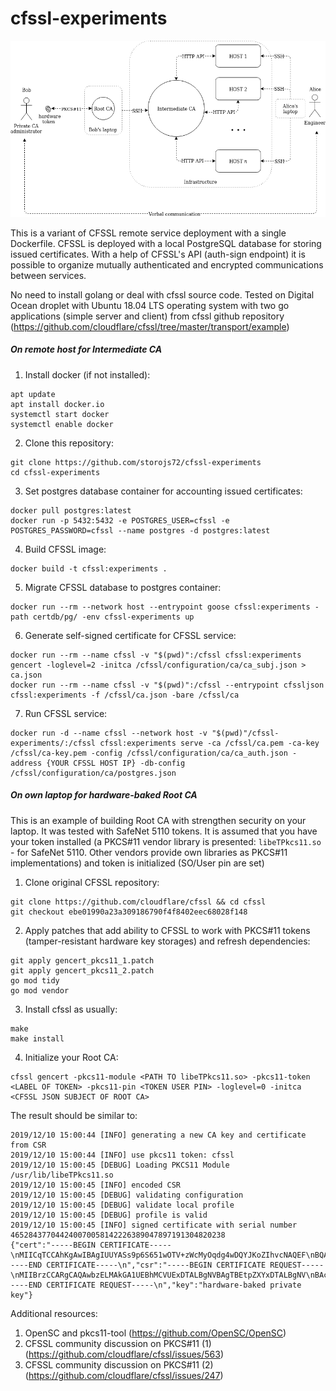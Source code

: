 # cfssl-experiments

![image](https://raw.githubusercontent.com/storojs72/cfssl-experiments/master/miscellaneous/cfssl-private-ca.png)

This is a variant of CFSSL remote service deployment with a single Dockerfile.
CFSSL is deployed with a local PostgreSQL database for storing issued certificates.
With a help of CFSSL's API (auth-sign endpoint) it is possible to organize mutually 
authenticated and encrypted communications between services.   

No need to install golang or deal with cfssl source code.
Tested on Digital Ocean droplet with Ubuntu 18.04 LTS operating system with 
two go applications (simple server and client) from cfssl github repository (https://github.com/cloudflare/cfssl/tree/master/transport/example) 


##### On remote host for Intermediate CA

1) Install docker (if not installed):
```
apt update
apt install docker.io
systemctl start docker
systemctl enable docker
```
2) Clone this repository:
```
git clone https://github.com/storojs72/cfssl-experiments
cd cfssl-experiments
```
3) Set postgres database container for accounting issued certificates:
```
docker pull postgres:latest
docker run -p 5432:5432 -e POSTGRES_USER=cfssl -e POSTGRES_PASSWORD=cfssl --name postgres -d postgres:latest
```
4) Build CFSSL image:
```
docker build -t cfssl:experiments .
```
5) Migrate CFSSL database to postgres container:
```
docker run --rm --network host --entrypoint goose cfssl:experiments -path certdb/pg/ -env cfssl-experiments up
```
6) Generate self-signed certificate for CFSSL service:
```
docker run --rm --name cfssl -v "$(pwd)":/cfssl cfssl:experiments gencert -loglevel=2 -initca /cfssl/configuration/ca/ca_subj.json > ca.json
docker run --rm --name cfssl -v "$(pwd)":/cfssl --entrypoint cfssljson cfssl:experiments -f /cfssl/ca.json -bare /cfssl/ca
```
7) Run CFSSL service:
```
docker run -d --name cfssl --network host -v "$(pwd)"/cfssl-experiments/:/cfssl cfssl:experiments serve -ca /cfssl/ca.pem -ca-key /cfssl/ca-key.pem -config /cfssl/configuration/ca/ca_auth.json -address {YOUR CFSSL HOST IP} -db-config /cfssl/configuration/ca/postgres.json
```


##### On own laptop for hardware-baked Root CA

This is an example of building Root CA with strengthen security on your laptop. It was tested with SafeNet 5110 tokens.
It is assumed that you have your token installed (a PKCS#11 vendor library is presented: `libeTPkcs11.so` - for SafeNet 5110. Other vendors provide own libraries as PKCS#11 implementations)
and token is initialized (SO/User pin are set)

1) Clone original CFSSL repository:

```
git clone https://github.com/cloudflare/cfssl && cd cfssl
git checkout ebe01990a23a309186790f4f8402eec68028f148
```

2) Apply patches that add ability to CFSSL to work with PKCS#11 tokens (tamper-resistant hardware key storages) and refresh dependencies:

```
git apply gencert_pkcs11_1.patch
git apply gencert_pkcs11_2.patch
go mod tidy
go mod vendor
```

3) Install cfssl as usually:

```
make
make install
```

4) Initialize your Root CA:

```
cfssl gencert -pkcs11-module <PATH TO libeTPkcs11.so> -pkcs11-token <LABEL OF TOKEN> -pkcs11-pin <TOKEN USER PIN> -loglevel=0 -initca <CFSSL JSON SUBJECT OF ROOT CA>
```

The result should be similar to:

```
2019/12/10 15:00:44 [INFO] generating a new CA key and certificate from CSR
2019/12/10 15:00:44 [INFO] use pkcs11 token: cfssl
2019/12/10 15:00:45 [DEBUG] Loading PKCS11 Module /usr/lib/libeTPkcs11.so
2019/12/10 15:00:45 [INFO] encoded CSR
2019/12/10 15:00:45 [DEBUG] validating configuration
2019/12/10 15:00:45 [DEBUG] validate local profile
2019/12/10 15:00:45 [DEBUG] profile is valid
2019/12/10 15:00:45 [INFO] signed certificate with serial number 465284377044240070058142226389047897191304820238
{"cert":"-----BEGIN CERTIFICATE-----\nMIICqTCCAhKgAwIBAgIUUYASs9p6S651wOTV+zWcMyOqdg4wDQYJKoZIhvcNAQEF\nBQAwbzELMAkGA1UEBhMCVUExDTALBgNVBAgTBEtpZXYxDTALBgNVBAcTBEtpZXYx\nFDASBgNVBAoTC0Nvc3NhY2tMYWJzMRowGAYDVQQLExFDRlNTTCBleHBlcmltZW50\nczEQMA4GA1UEAxMHUm9vdCBDQTAeFw0xOTEyMTAxMjU2MDBaFw0yNDEyMDgxMjU2\nMDBaMG8xCzAJBgNVBAYTAlVBMQ0wCwYDVQQIEwRLaWV2MQ0wCwYDVQQHEwRLaWV2\nMRQwEgYDVQQKEwtDb3NzYWNrTGFiczEaMBgGA1UECxMRQ0ZTU0wgZXhwZXJpbWVu\ndHMxEDAOBgNVBAMTB1Jvb3QgQ0EwgZ8wDQYJKoZIhvcNAQEBBQADgY0AMIGJAoGB\nALAIL8Lm/MXI3ByKjy2sUBz0mvODGtoUKycvAkOez0+mwq0icw6TAPck2yctnKFa\n4ldesWolgYEo+5Y1M2XhpU8LCVW+AA/gCrPyBQ71r2K25H1FUcWDccHfy9N00AL8\n1Reu8BqCg0xGAQk3nFNsuyiRFK1d89TlP2YVnw0J86cPAgMBAAGjQjBAMA4GA1Ud\nDwEB/wQEAwIBBjAPBgNVHRMBAf8EBTADAQH/MB0GA1UdDgQWBBRpL2d6r25Tau3U\nS9xsleO8zV+x0jANBgkqhkiG9w0BAQUFAAOBgQCI/jkxVdccfyxnMTimm0SUIYSA\n0LVvjobzjf7AL+/dOjtktUvp86yJDIQzhjlS1bcSBfqrH1YBImBwczEjYMN0SYhJ\nSmtjWH6Z6qNnz0XXTQDUAzX/CgXOXxrofBA3L4VF3/aVTbY5u1haZSyOsUcA8XNI\n8sHO/GiKDcYITHaGPQ==\n-----END CERTIFICATE-----\n","csr":"-----BEGIN CERTIFICATE REQUEST-----\nMIIBrzCCARgCAQAwbzELMAkGA1UEBhMCVUExDTALBgNVBAgTBEtpZXYxDTALBgNV\nBAcTBEtpZXYxFDASBgNVBAoTC0Nvc3NhY2tMYWJzMRowGAYDVQQLExFDRlNTTCBl\neHBlcmltZW50czEQMA4GA1UEAxMHUm9vdCBDQTCBnzANBgkqhkiG9w0BAQEFAAOB\njQAwgYkCgYEAsAgvwub8xcjcHIqPLaxQHPSa84Ma2hQrJy8CQ57PT6bCrSJzDpMA\n9yTbJy2coVriV16xaiWBgSj7ljUzZeGlTwsJVb4AD+AKs/IFDvWvYrbkfUVRxYNx\nwd/L03TQAvzVF67wGoKDTEYBCTecU2y7KJEUrV3z1OU/ZhWfDQnzpw8CAwEAAaAA\nMA0GCSqGSIb3DQEBBQUAA4GBAGeR59vwKZOeccgxQCG0KKjAHwjLUjapnWgSDtmU\nk2NaQi6IqxJQKzT1USzoQJ2mBKaECfIWZKgFLD4QJj87r0qghQZY1eYU/1Od9cWg\nDBGqUuAUnFxb+aJeN/qobWjMsLD32ojeDfdOg+P3sgERnKuKCXKR3e83DIFep136\nubRh\n-----END CERTIFICATE REQUEST-----\n","key":"hardware-baked private key"}
```

Additional resources:

1) OpenSC and pkcs11-tool (https://github.com/OpenSC/OpenSC)
2) CFSSL community discussion on PKCS#11 (1) (https://github.com/cloudflare/cfssl/issues/563)
3) CFSSL community discussion on PKCS#11 (2) (https://github.com/cloudflare/cfssl/issues/247)
